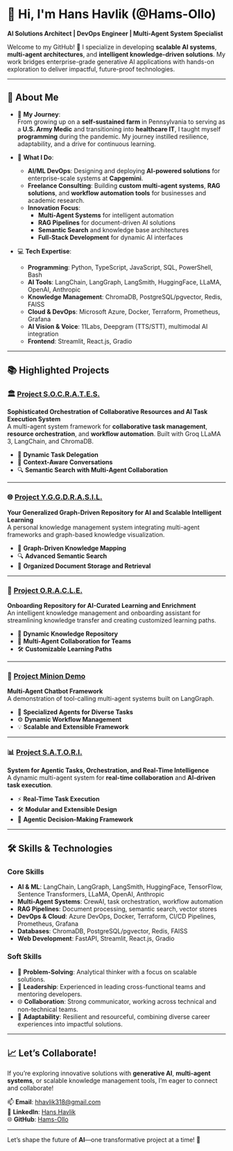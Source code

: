 # 👋 **Hi, I'm Hans Havlik (@Hams-Ollo)**  
**AI Solutions Architect | DevOps Engineer | Multi-Agent System Specialist**

Welcome to my GitHub! 🚀 I specialize in developing **scalable AI systems**, **multi-agent architectures**, and **intelligent knowledge-driven solutions**. My work bridges enterprise-grade generative AI applications with hands-on exploration to deliver impactful, future-proof technologies.

---

## 🌟 **About Me**  

- 🌱 **My Journey**:  
   From growing up on a **self-sustained farm** in Pennsylvania to serving as a **U.S. Army Medic** and transitioning into **healthcare IT**, I taught myself **programming** during the pandemic. My journey instilled resilience, adaptability, and a drive for continuous learning.  

- 💼 **What I Do**:  
   - **AI/ML DevOps**: Designing and deploying **AI-powered solutions** for enterprise-scale systems at **Capgemini**.  
   - **Freelance Consulting**: Building **custom multi-agent systems**, **RAG solutions**, and **workflow automation tools** for businesses and academic research.  
   - **Innovation Focus**:  
     - **Multi-Agent Systems** for intelligent automation  
     - **RAG Pipelines** for document-driven AI solutions  
     - **Semantic Search** and knowledge base architectures  
     - **Full-Stack Development** for dynamic AI interfaces  

- 💻 **Tech Expertise**:  
   - **Programming**: Python, TypeScript, JavaScript, SQL, PowerShell, Bash  
   - **AI Tools**: LangChain, LangGraph, LangSmith, HuggingFace, LLaMA, OpenAI, Anthropic  
   - **Knowledge Management**: ChromaDB, PostgreSQL/pgvector, Redis, FAISS  
   - **Cloud & DevOps**: Microsoft Azure, Docker, Terraform, Prometheus, Grafana  
   - **AI Vision & Voice**: 11Labs, Deepgram (TTS/STT), multimodal AI integration  
   - **Frontend**: Streamlit, React.js, Gradio  

---

## 📚 **Highlighted Projects**  

### 🏛️ **[Project S.O.C.R.A.T.E.S.](https://github.com/Hams-Ollo/project-socrates)**  
**Sophisticated Orchestration of Collaborative Resources and AI Task Execution System**  
A multi-agent system framework for **collaborative task management**, **resource orchestration**, and **workflow automation**. Built with Groq LLaMA 3, LangChain, and ChromaDB.

- 🔄 **Dynamic Task Delegation**
- 💬 **Context-Aware Conversations**
- 🔍 **Semantic Search with Multi-Agent Collaboration**

---

### 🌐 **[Project Y.G.G.D.R.A.S.I.L.](https://github.com/Hams-Ollo/project-yggdrasil)**  
**Your Generalized Graph-Driven Repository for AI and Scalable Intelligent Learning**  
A personal knowledge management system integrating multi-agent frameworks and graph-based knowledge visualization.

- 🧠 **Graph-Driven Knowledge Mapping**
- 🔍 **Advanced Semantic Search**
- 📂 **Organized Document Storage and Retrieval**

---

### 📘 **[Project O.R.A.C.L.E.](https://github.com/Hams-Ollo/project-oracle)**  
**Onboarding Repository for AI-Curated Learning and Enrichment**  
An intelligent knowledge management and onboarding assistant for streamlining knowledge transfer and creating customized learning paths.

- 📖 **Dynamic Knowledge Repository**
- 🤝 **Multi-Agent Collaboration for Teams**
- 🛠️ **Customizable Learning Paths**

---

### 🔧 **[Project Minion Demo](https://github.com/Hams-Ollo/project-minion-demo)**  
**Multi-Agent Chatbot Framework**  
A demonstration of tool-calling multi-agent systems built on LangGraph.

- 🤖 **Specialized Agents for Diverse Tasks**
- ⚙️ **Dynamic Workflow Management**
- 💡 **Scalable and Extensible Framework**

---

### 📊 **[Project S.A.T.O.R.I.](https://github.com/Hams-Ollo/project-satori)**  
**System for Agentic Tasks, Orchestration, and Real-Time Intelligence**  
A dynamic multi-agent system for **real-time collaboration** and **AI-driven task execution**.

- ⚡ **Real-Time Task Execution**
- 🛠️ **Modular and Extensible Design**
- 🧠 **Agentic Decision-Making Framework**

---

## 🛠️ **Skills & Technologies**  

### **Core Skills**  
- **AI & ML**: LangChain, LangGraph, LangSmith, HuggingFace, TensorFlow, Sentence Transformers, LLaMA, OpenAI, Anthropic  
- **Multi-Agent Systems**: CrewAI, task orchestration, workflow automation  
- **RAG Pipelines**: Document processing, semantic search, vector stores  
- **DevOps & Cloud**: Azure DevOps, Docker, Terraform, CI/CD Pipelines, Prometheus, Grafana  
- **Databases**: ChromaDB, PostgreSQL/pgvector, Redis, FAISS  
- **Web Development**: FastAPI, Streamlit, React.js, Gradio  

### **Soft Skills**  
- 🧩 **Problem-Solving**: Analytical thinker with a focus on scalable solutions.  
- 👥 **Leadership**: Experienced in leading cross-functional teams and mentoring developers.  
- 🌐 **Collaboration**: Strong communicator, working across technical and non-technical teams.  
- 🔄 **Adaptability**: Resilient and resourceful, combining diverse career experiences into impactful solutions.  

---

## 📈 **Let’s Collaborate!**  

If you’re exploring innovative solutions with **generative AI**, **multi-agent systems**, or scalable knowledge management tools, I’m eager to connect and collaborate!  

📫 **Email**: hhavlik318@gmail.com  
🔗 **LinkedIn**: [Hans Havlik](https://linkedin.com/in/hanshavlik)  
🌐 **GitHub**: [Hams-Ollo](https://github.com/Hams-Ollo)  

---

Let’s shape the future of **AI**—one transformative project at a time! 🚀
